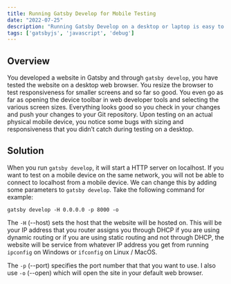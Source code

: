 ```yaml
---
title: Running Gatsby Develop for Mobile Testing
date: "2022-07-25"
description: "Running Gatsby Develop on a desktop or laptop is easy to do and then you can test through your desktop web browser. But what if you want to test your website on a mobile device without pushing changes to Git first?"
tags: ['gatsbyjs', 'javascript', 'debug']
---
```


## Overview

You developed a website in Gatsby and through `gatsby develop`, you have tested the website on a desktop web browser. You resize the browser to test responsiveness for smaller screens and so far so good. You even go as far as opening the device toolbar in web developer tools and selecting the various screen sizes. Everything looks good so you check in your changes and push your changes to your Git repository. Upon testing on an actual physical mobile device, you notice some bugs with sizing and responsiveness that you didn’t catch during testing on a desktop.

## Solution

When you run `gatsby develop`, it will start a HTTP server on localhost. If you want to test on a mobile device on the same network, you will not be able to connect to localhost from a mobile device. We can change this by adding some parameters to `gatsby develop`. Take the following command for example:

`gatsby develop -H 0.0.0.0 -p 8000 -o`

The `-H` (--host) sets the host that the website will be hosted on. This will be your IP address that you router assigns you through DHCP if you are using dynamic routing or if you are using static routing and not through DHCP, the website will be service from whatever IP address you get from running `ipconfig` on Windows or `ifconfig` on Linux / MacOS.

The `-p` (--port) specifies the port number that that you want to use. I also use `-o` (--open) which will open the site in your default web browser.

